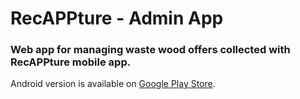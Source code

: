 # RecAPPture - Admin App

### Web app for managing waste wood offers collected with RecAPPture mobile app.

Android version is available on [Google Play Store](https://play.google.com/store/apps/details?id=si.upfamnit.recappture).
